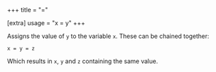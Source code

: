 +++
title = "="

[extra]
usage = "x = y"
+++

Assigns the value of `y` to the variable `x`. These can be chained together:

```dm
x = y = z
```

Which results in `x`, `y` and `z` containing the same value.
